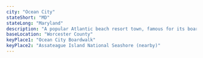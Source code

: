 ```yaml
---
city: "Ocean City"
stateShort: "MD"
stateLong: "Maryland"
description: "A popular Atlantic beach resort town, famous for its boardwalk, beaches, and family-friendly attractions along the Maryland coast."
baseLocation: "Worcester County"
keyPlace1: "Ocean City Boardwalk"
keyPlace2: "Assateague Island National Seashore (nearby)"
---
```

